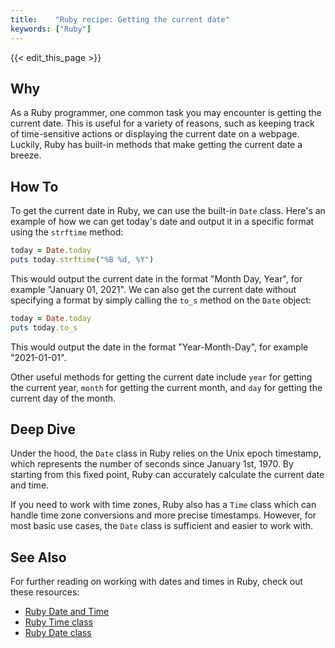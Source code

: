 ```yaml
---
title:    "Ruby recipe: Getting the current date"
keywords: ["Ruby"]
---
```


{{< edit_this_page >}}

## Why

As a Ruby programmer, one common task you may encounter is getting the current date. This is useful for a variety of reasons, such as keeping track of time-sensitive actions or displaying the current date on a webpage. Luckily, Ruby has built-in methods that make getting the current date a breeze.

## How To

To get the current date in Ruby, we can use the built-in `Date` class. Here's an example of how we can get today's date and output it in a specific format using the `strftime` method:

```Ruby
today = Date.today
puts today.strftime("%B %d, %Y")
```

This would output the current date in the format "Month Day, Year", for example "January 01, 2021". We can also get the current date without specifying a format by simply calling the `to_s` method on the `Date` object:

```Ruby
today = Date.today
puts today.to_s
```

This would output the date in the format "Year-Month-Day", for example "2021-01-01".

Other useful methods for getting the current date include `year` for getting the current year, `month` for getting the current month, and `day` for getting the current day of the month.

## Deep Dive

Under the hood, the `Date` class in Ruby relies on the Unix epoch timestamp, which represents the number of seconds since January 1st, 1970. By starting from this fixed point, Ruby can accurately calculate the current date and time.

If you need to work with time zones, Ruby also has a `Time` class which can handle time zone conversions and more precise timestamps. However, for most basic use cases, the `Date` class is sufficient and easier to work with.

## See Also

For further reading on working with dates and times in Ruby, check out these resources:

- [Ruby Date and Time](https://www.rubyguides.com/2015/12/ruby-date/)
- [Ruby Time class](https://ruby-doc.org/core-3.0.0/Time.html)
- [Ruby Date class](https://ruby-doc.org/stdlib-2.7.1/libdoc/date/rdoc/Date.html)